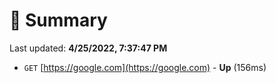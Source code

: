 # 📖 Summary
Last updated: **4/25/2022, 7:37:47 PM**

- `GET` [https://google.com](https://google.com) - **Up** (156ms)
